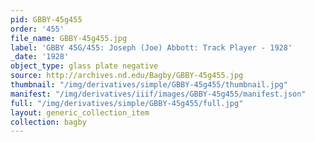 ```yaml
---
pid: GBBY-45g455
order: '455'
file_name: GBBY-45g455.jpg
label: 'GBBY 45G/455: Joseph (Joe) Abbott: Track Player - 1928'
_date: '1928'
object_type: glass plate negative
source: http://archives.nd.edu/Bagby/GBBY-45g455.jpg
thumbnail: "/img/derivatives/simple/GBBY-45g455/thumbnail.jpg"
manifest: "/img/derivatives/iiif/images/GBBY-45g455/manifest.json"
full: "/img/derivatives/simple/GBBY-45g455/full.jpg"
layout: generic_collection_item
collection: bagby
---
```


